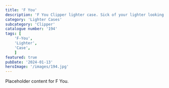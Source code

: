 ```yaml
---
title: 'F You'
description: 'F You Clipper lighter case. Sick of your lighter looking plain. Make it stand out with this cool case.'
category: 'Lighter Cases'
subcategory: 'Clipper'
catalogue number: '194'
tags: [
    'F-You', 
    'Lighter',
    'Case', 
    ]
featured: true
pubDate: '2024-01-13'
heroImage: '/images/194.jpg'
---
```


Placeholder content for F You.